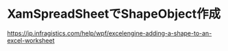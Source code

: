 # XamSpreadSheetでShapeObject作成

https://jp.infragistics.com/help/wpf/excelengine-adding-a-shape-to-an-excel-worksheet